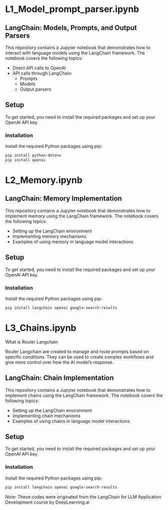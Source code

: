 # L1_Model_prompt_parser.ipynb 

## LangChain: Models, Prompts, and Output Parsers

This repository contains a Jupyter notebook that demonstrates how to interact with language models using the LangChain framework. The notebook covers the following topics:

- Direct API calls to OpenAI
- API calls through LangChain:
  - Prompts
  - Models
  - Output parsers

## Setup

To get started, you need to install the required packages and set up your OpenAI API key.

### Installation

Install the required Python packages using pip:

```bash
pip install python-dotenv
pip install openai
```


# L2_Memory.ipynb

## LangChain: Memory Implementation

This repository contains a Jupyter notebook that demonstrates how to implement memory using the LangChain framework. The notebook covers the following topics:

- Setting up the LangChain environment
- Implementing memory mechanisms
- Examples of using memory in language model interactions

## Setup

To get started, you need to install the required packages and set up your OpenAI API key.

### Installation

Install the required Python packages using pip:

```bash
pip install langchain openai google-search-results
```


# L3_Chains.ipynb

What is Router Langchain

Router Langchain are created to manage and route prompts based on specific conditions. They can be used to create complex workflows and give more control over how the AI model’s response.

## LangChain: Chain Implementation

This repository contains a Jupyter notebook that demonstrates how to implement chains using the LangChain framework. The notebook covers the following topics:

- Setting up the LangChain environment
- Implementing chain mechanisms
- Examples of using chains in language model interactions

## Setup

To get started, you need to install the required packages and set up your OpenAI API key.

### Installation

Install the required Python packages using pip:

```bash
pip install langchain openai google-search-results
```


Note: These codes were originated from the LangChain for LLM Application Development course by DeepLearning.ai
